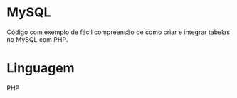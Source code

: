 # MySQL

Código com exemplo de fácil compreensão de como criar e integrar tabelas no MySQL com PHP.


# Linguagem

PHP
